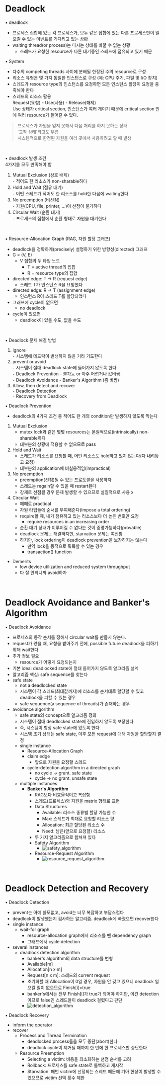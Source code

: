 # Deadlock

▪ deadlock
- 프로세스 집합에 있는 각 프로세스가, 모두 같은 집합에 있는 다른 프로세스만이 일으킬 수 있는 이벤트를 기다리고 있는 상황
- waiting thread(or process)는 다시는 상태를 바꿀 수 없는 상황
    - 스레드가 요청한 resource가 다른 대기중인 스레드에 점유되고 있기 때문

▪ System
- 다수의 competing threads 사이에 분배될 한정된 수의 resource로 구성
- 리소스 유형은 몇 가지 동일한 인스턴스로 구성 (예: CPU 주기, 파일 및 I/O 장치)
- 스레드가 resource type의 인스턴스를 요청하면 모든 인스턴스 할당이 요청을 충족해야 한다
- 스레드의 리소스 활용  
  Request(요청) - Use(사용) - Release(해제)  
  Use 상태가 critical section, 인스턴스가 여러 개이기 때문에 critical section 안에 여러 resource가 들어갈 수 있다.

> 프로세스가 자원을 얻지 못해서 다음 처리를 하지 못하는 상태  
>'교착 상태'라고도 부름  
> 시스템적으로 한정된 자원을 여러 곳에서 사용하려고 할 때 발생

<br>

▪ deadlock 발생 조건  
4가지를 모두 만족해야 함
1. Mutual Exclusion (상호 배제)  
`-` 적어도 한 리소스가 non-sharable하다 
2. Hold and Wait (점유 대기)  
`-` 어떤 스레드가 적어도 한 리소스를 hold한 다음에 waiting한다  
3. No preemption (비선점)  
`-` 자원(CPU, file, printer, ...)이 선점이 불가하다  
4. Circular Wait (순환 대기)  
`-` 프로세스의 집합에서 순환 형태로 자원을 대기한다  

<br>

▪ Resource-Allocation Graph (RAG, 자원 할당 그래프)
- deadlock을 정확하게(precisely) 설명하기 위한 방향성(directed) 그래프
- G = (V, E)
    - V 집합의 두 타입 노드
        - T = active thread의 집합
        - R = resource type의 집합
- directed edge: T -> R (request edge)
    - 스레드 T가 인스턴스 R을 요청했다
- directed edge: R -> T (assignment edge)
    - 인스턴스 R이 스레드 T를 할당되었다
- 그래프에 cycle이 없으면
    - no deadlock
- cycle이 있으면
    - deadlock이 있을 수도, 없을 수도

<br>

▪ Deadlock 문제 해결 방법
1. Ignore  
`-` 시스템에 데드락이 발생하지 않을 거라 기도한다
2. prevent or avoid  
`-` 시스템이 절대 deadlock state에 들어가지 않도록 한다.  
`-` Deadlock Prevention - 불가능 or 아주 어렵거나 값비쌈  
`-` Deadlock Avoidance - Banker's Algorithm (좀 비쌈)
3. Allow, then detect and recover   
`-` Deadlock Detection  
`-` Recovery from Deadlock

▪ Deadlock Prevention
- deadlock의 4가지 조건 중 적어도 한 개의 condition만 발생하지 않도록 막는다
1. Mutual Exclusion
    - mutex lock과 같은 몇몇 resources는 본질적으로(intrinsically) non-sharable하다
    - 대부분의 상황에 적용할 수 없으므로 pass
2. Hold and Wait
    - 스레드가 리소스를 요청할 때, 어떤 리소스도 hold하고 있지 않는다(다 내려놓고 요청)
    - 대부분의 application에 비실용적임(impractical)
3. No preemption
    - preemption(선점)될 수 있는 프로토콜을 사용하자
    - 스레드는 regain할 수 있을 때 restart된다
    - 강제로 선점될 경우 문제 발생할 수 있으므로 실질적으로 사용 x
4. Circular Wait
    - 때때로 practical
    - 자원 타입들에 순서를 부여해준다(Impose a total ordering)
    - require할 때, 내가 점유하고 있는 리소스보다 더 높은 번호만 요청
        - require resources in an increasing order
    - 순환 대기 상태가 이루어질 수 없다는 것이 증명가능하다(provable)
    - deadlock 문제는 해결하지만, starvation 문제는 여전함
    - 하지만, lock ordering이 deadlock prevention을 보장하지는 않는다
        - 만약 lock을 동적으로 획득할 수 있는 경우
        - transaction() function
- Demerits
    - low device utilization and reduced system throughput
    - 다 잘 안되니까 avoid하자

<br>

# Deadlock Avoidance and Banker's Algorithm

▪ Deadlock Avoidance
- 프로세스의 동작 순서를 정해서 circular wait를 만들지 않는다.
- request가 왔을 때, 요청을 받아주기 전에, possible future deadlock을 피하기 위해 wait한다
- 추가 정보 필요
    - resource가 어떻게 요청되는지
- 기본 idea: deadlocked state에 절대 들어가지 않도록 알고리즘 설계
- 알고리즘 핵심: safe sequence를 찾는다
- safe state
    - not a deadlocked state
    - 시스템이 각 스레드(최대값까지)에 리소스를 순서대로 할당할 수 있고 deadlock을 피할 수 있는 경우
    - safe sequence(a sequence of threads)가 존재하는 경우
- avoidance algorithm
    - safe state의 concept으로 알고리즘 정의
    - 시스템이 절대 deadlocked state에 진입하지 않도록 보장한다
    - 즉, 시스템이 항상 safe state에 있도록 한다
    - 시스템 초기 상태는 safe state, 이후 모든 request에 대해 자원을 할당할지 결정
    - single instance
        - Resource-Allocation Graph
        - claim edge
            - 앞으로 자원을 요청할 스레드
        - cycle-detection algorithm in a directed graph
            - no cycle -> grant. safe state
            - cycle -> no grant. unsafe state
    - multiple instances
        - **Banker's Algorithm**
            - RAG보다 비효율적이고 복잡함
            - 스레드(프로세스)와 자원을 matrix 형태로 표현
            - Data Structures
                - Available: 리소스 종류별 할당 가능한 수
                - Max: 스레드가 최대로 요청할 리소스 양
                - Allocation: 최근 할당된 리소스 수
                - Need: 남은(앞으로 요청할) 리소스
            - 두 가지 알고리즘으로 합쳐져 있다
            - Safety Algorithm
                - ![safety_algorithm](./safety_algorithm.PNG)
            - Resource-Request Algorithm
                - ![resource_request_algorithm](./resource-request-algorithm.PNG)

<br>

# Deadlock Detection and Recovery

▪ Deadlock Detection
- prevent는 아예 쓸모없고, avoid는 너무 복잡하고 부담스럽다
- deadlock이 발생했는지 검사하는 알고리즘. deadlock에 빠졌으면 recover한다
- single instance
    - wait-for graph
        - resource-allocation graph에서 리소스를 뺀 dependency graph
        - 그래프에서 cycle detection
- several instances
    - deadlock detection algorithm
        - banker's algorithm의 data structure를 변형
        - Available[m]
        - Allocation[n x m]
        - Request[n x m]: 스레드의 current request
        - 초기화할 때 Allocation이 0일 경우, 자원을 안 갖고 있으니 deadlock 일으킬 일이 없으므로 Finish[i]=true
        - banker's에서는 전부 Finish[i]가 true가 되어야 하지만, 이건 detection이므로 false인 스레드들이 deadlock 걸렸다고 판단
        - ![detection_algorithm](./detection_algorithm.PNG)

▪ Deadlock Recovery
- inform the operator
- recover
    - Process and Thread Termination
        - deadlocked process들을 모두 중단(abort)한다
        - deadlock cycle이 제거될 때까지 한 번에 한 프로세스만 중단한다
    - Resource Preemption
        - Selecting a victim: 비용을 최소화하는 선점 순서를 고려
        - Rollback: 프로세스를 safe state로 롤백하고 재시작
        - Starvation: 매번 victim에 선정되는 스레드 때문에 기아 현상이 발생할 수 있으므로 victim 선택 횟수 제한